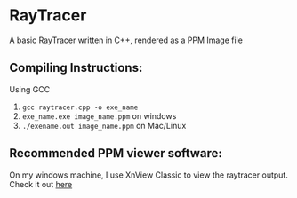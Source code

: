 # RayTracer
A basic RayTracer written in C++, rendered as a PPM Image file

## Compiling Instructions:
Using GCC
1. `gcc raytracer.cpp -o exe_name`
2. `exe_name.exe image_name.ppm` on windows
2. `./exename.out image_name.ppm` on Mac/Linux

## Recommended PPM viewer software:
On my windows machine, I use XnView Classic to view the raytracer output. Check it out [here](https://www.xnview.com/en/xnview)
